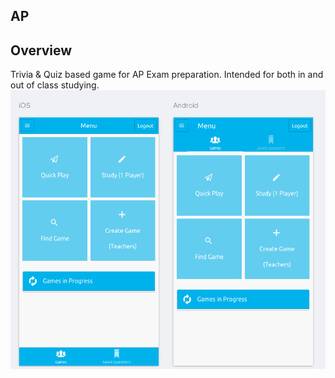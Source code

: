 AP 
---
## Overview
Trivia & Quiz based game for AP Exam preparation. Intended for both in and out of class studying.
![MyImage](Screenshots/menu.png)
